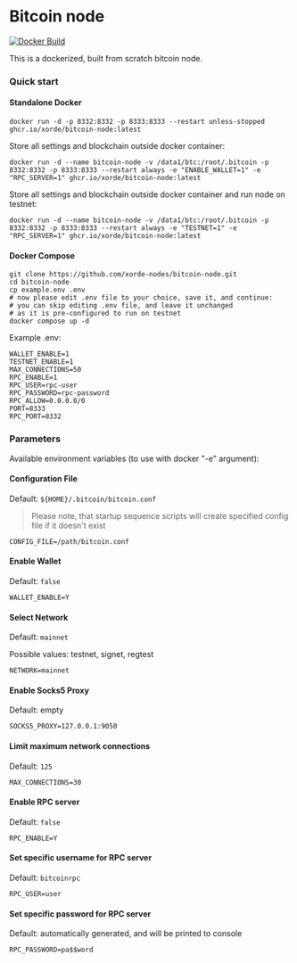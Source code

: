 # Bitcoin node

[![Docker Build](https://github.com/xorde-nodes/bitcoin-node/actions/workflows/docker-image.yml/badge.svg)](https://github.com/xorde-nodes/bitcoin-node/actions/workflows/docker-image.yml)

This is a dockerized, built from scratch bitcoin node.


### Quick start

#### Standalone Docker

```shell
docker run -d -p 8332:8332 -p 8333:8333 --restart unless-stopped ghcr.io/xorde/bitcoin-node:latest
```

Store all settings and blockchain outside docker container:

```shell
docker run -d --name bitcoin-node -v /data1/btc:/root/.bitcoin -p 8332:8332 -p 8333:8333 --restart always -e "ENABLE_WALLET=1" -e "RPC_SERVER=1" ghcr.io/xorde/bitcoin-node:latest
```

Store all settings and blockchain outside docker container and run node on testnet:

```shell
docker run -d --name bitcoin-node -v /data1/btc:/root/.bitcoin -p 8332:8332 -p 8333:8333 --restart always -e "TESTNET=1" -e "RPC_SERVER=1" ghcr.io/xorde/bitcoin-node:latest
```

#### Docker Compose

```shell
git clone https://github.com/xorde-nodes/bitcoin-node.git
cd bitcoin-node
cp example.env .env
# now please edit .env file to your choice, save it, and continue:
# you can skip editing .env file, and leave it unchanged 
# as it is pre-configured to run on testnet
docker compose up -d
```

Example .env:

```dotenv
WALLET_ENABLE=1
TESTNET_ENABLE=1
MAX_CONNECTIONS=50
RPC_ENABLE=1
RPC_USER=rpc-user
RPC_PASSWORD=rpc-password
RPC_ALLOW=0.0.0.0/0
PORT=8333
RPC_PORT=8332
```

### Parameters

Available environment variables (to use with docker "-e" argument):

#### Configuration File

Default: `${HOME}/.bitcoin/bitcoin.conf`

> Please note, that startup sequence scripts will create specified config file if it doesn't exist

```dotenv
CONFIG_FILE=/path/bitcoin.conf
```

#### Enable Wallet

Default: `false`

```dotenv
WALLET_ENABLE=Y
```

#### Select Network

Default: `mainnet`

Possible values: testnet, signet, regtest

```dotenv
NETWORK=mainnet
```

#### Enable Socks5 Proxy

Default: empty

```dotenv
SOCKS5_PROXY=127.0.0.1:9050
```

#### Limit maximum network connections

Default: `125`

```dotenv
MAX_CONNECTIONS=30
```

#### Enable RPC server

Default: `false`

```dotenv
RPC_ENABLE=Y
```

#### Set specific username for RPC server

Default: `bitcoinrpc`

```dotenv
RPC_USER=user
```

#### Set specific password for RPC server 

Default: automatically generated, and will be printed to console

```dotenv
RPC_PASSWORD=pa$$word
```
